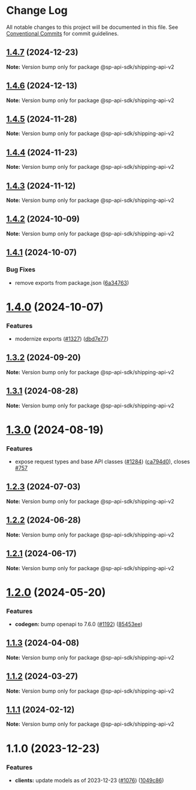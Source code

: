 # Change Log

All notable changes to this project will be documented in this file.
See [Conventional Commits](https://conventionalcommits.org) for commit guidelines.

## [1.4.7](https://github.com/bizon/selling-partner-api-sdk/compare/@sp-api-sdk/shipping-api-v2@1.4.6...@sp-api-sdk/shipping-api-v2@1.4.7) (2024-12-23)

**Note:** Version bump only for package @sp-api-sdk/shipping-api-v2

## [1.4.6](https://github.com/bizon/selling-partner-api-sdk/compare/@sp-api-sdk/shipping-api-v2@1.4.5...@sp-api-sdk/shipping-api-v2@1.4.6) (2024-12-13)

**Note:** Version bump only for package @sp-api-sdk/shipping-api-v2

## [1.4.5](https://github.com/bizon/selling-partner-api-sdk/compare/@sp-api-sdk/shipping-api-v2@1.4.4...@sp-api-sdk/shipping-api-v2@1.4.5) (2024-11-28)

**Note:** Version bump only for package @sp-api-sdk/shipping-api-v2

## [1.4.4](https://github.com/bizon/selling-partner-api-sdk/compare/@sp-api-sdk/shipping-api-v2@1.4.3...@sp-api-sdk/shipping-api-v2@1.4.4) (2024-11-23)

**Note:** Version bump only for package @sp-api-sdk/shipping-api-v2

## [1.4.3](https://github.com/bizon/selling-partner-api-sdk/compare/@sp-api-sdk/shipping-api-v2@1.4.2...@sp-api-sdk/shipping-api-v2@1.4.3) (2024-11-12)

**Note:** Version bump only for package @sp-api-sdk/shipping-api-v2

## [1.4.2](https://github.com/bizon/selling-partner-api-sdk/compare/@sp-api-sdk/shipping-api-v2@1.4.1...@sp-api-sdk/shipping-api-v2@1.4.2) (2024-10-09)

**Note:** Version bump only for package @sp-api-sdk/shipping-api-v2

## [1.4.1](https://github.com/bizon/selling-partner-api-sdk/compare/@sp-api-sdk/shipping-api-v2@1.4.0...@sp-api-sdk/shipping-api-v2@1.4.1) (2024-10-07)

### Bug Fixes

* remove exports from package.json ([6a34763](https://github.com/bizon/selling-partner-api-sdk/commit/6a347634f8089f511a393ad481a93796431e8947))

# [1.4.0](https://github.com/bizon/selling-partner-api-sdk/compare/@sp-api-sdk/shipping-api-v2@1.3.2...@sp-api-sdk/shipping-api-v2@1.4.0) (2024-10-07)

### Features

* modernize exports ([#1327](https://github.com/bizon/selling-partner-api-sdk/issues/1327)) ([dbd7e77](https://github.com/bizon/selling-partner-api-sdk/commit/dbd7e77ebe5d64131a46671df332fdf66f8b0e0c))

## [1.3.2](https://github.com/bizon/selling-partner-api-sdk/compare/@sp-api-sdk/shipping-api-v2@1.3.1...@sp-api-sdk/shipping-api-v2@1.3.2) (2024-09-20)

**Note:** Version bump only for package @sp-api-sdk/shipping-api-v2

## [1.3.1](https://github.com/bizon/selling-partner-api-sdk/compare/@sp-api-sdk/shipping-api-v2@1.3.0...@sp-api-sdk/shipping-api-v2@1.3.1) (2024-08-28)

**Note:** Version bump only for package @sp-api-sdk/shipping-api-v2

# [1.3.0](https://github.com/bizon/selling-partner-api-sdk/compare/@sp-api-sdk/shipping-api-v2@1.2.3...@sp-api-sdk/shipping-api-v2@1.3.0) (2024-08-19)

### Features

* expose request types and base API classes ([#1284](https://github.com/bizon/selling-partner-api-sdk/issues/1284)) ([ca794d0](https://github.com/bizon/selling-partner-api-sdk/commit/ca794d023bcb7b0177de0fdae93ae1aaa7ac3670)), closes [#757](https://github.com/bizon/selling-partner-api-sdk/issues/757)

## [1.2.3](https://github.com/bizon/selling-partner-api-sdk/compare/@sp-api-sdk/shipping-api-v2@1.2.2...@sp-api-sdk/shipping-api-v2@1.2.3) (2024-07-03)

**Note:** Version bump only for package @sp-api-sdk/shipping-api-v2

## [1.2.2](https://github.com/bizon/selling-partner-api-sdk/compare/@sp-api-sdk/shipping-api-v2@1.2.1...@sp-api-sdk/shipping-api-v2@1.2.2) (2024-06-28)

**Note:** Version bump only for package @sp-api-sdk/shipping-api-v2

## [1.2.1](https://github.com/bizon/selling-partner-api-sdk/compare/@sp-api-sdk/shipping-api-v2@1.2.0...@sp-api-sdk/shipping-api-v2@1.2.1) (2024-06-17)

**Note:** Version bump only for package @sp-api-sdk/shipping-api-v2

# [1.2.0](https://github.com/bizon/selling-partner-api-sdk/compare/@sp-api-sdk/shipping-api-v2@1.1.3...@sp-api-sdk/shipping-api-v2@1.2.0) (2024-05-20)

### Features

* **codegen:** bump openapi to 7.6.0 ([#1192](https://github.com/bizon/selling-partner-api-sdk/issues/1192)) ([85453ee](https://github.com/bizon/selling-partner-api-sdk/commit/85453ee82ef861547ddc34254a28a59aac6ccc96))

## [1.1.3](https://github.com/bizon/selling-partner-api-sdk/compare/@sp-api-sdk/shipping-api-v2@1.1.2...@sp-api-sdk/shipping-api-v2@1.1.3) (2024-04-08)

**Note:** Version bump only for package @sp-api-sdk/shipping-api-v2

## [1.1.2](https://github.com/bizon/selling-partner-api-sdk/compare/@sp-api-sdk/shipping-api-v2@1.1.1...@sp-api-sdk/shipping-api-v2@1.1.2) (2024-03-27)

**Note:** Version bump only for package @sp-api-sdk/shipping-api-v2

## [1.1.1](https://github.com/bizon/selling-partner-api-sdk/compare/@sp-api-sdk/shipping-api-v2@1.1.0...@sp-api-sdk/shipping-api-v2@1.1.1) (2024-02-12)

**Note:** Version bump only for package @sp-api-sdk/shipping-api-v2

# 1.1.0 (2023-12-23)

### Features

* **clients:** update models as of 2023-12-23 ([#1076](https://github.com/bizon/selling-partner-api-sdk/issues/1076)) ([1049c86](https://github.com/bizon/selling-partner-api-sdk/commit/1049c869f917aebf4069238caa904d66fdfa8aad))
